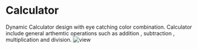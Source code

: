 # Calculator
Dynamic Calculator design with eye catching color combination. Calculator include general arthemtic operations such as addition , subtraction , multiplication and division.
![view](https://user-images.githubusercontent.com/68276852/123712255-93693280-d88f-11eb-8517-998ce2cd24ad.png)

